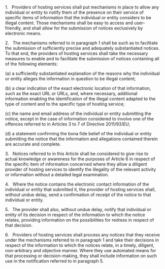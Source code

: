 1.   Providers of hosting services shall put mechanisms in place to allow any individual or entity to notify them of the presence on their service of specific items of information that the individual or entity considers to be illegal content. Those mechanisms shall be easy to access and user-friendly, and shall allow for the submission of notices exclusively by electronic means.

2.   The mechanisms referred to in paragraph 1 shall be such as to facilitate the submission of sufficiently precise and adequately substantiated notices. To that end, the providers of hosting services shall take the necessary measures to enable and to facilitate the submission of notices containing all of the following elements:

(a) a sufficiently substantiated explanation of the reasons why the individual or entity alleges the information in question to be illegal content;

(b) a clear indication of the exact electronic location of that information, such as the exact URL or URLs, and, where necessary, additional information enabling the identification of the illegal content adapted to the type of content and to the specific type of hosting service;

(c) the name and email address of the individual or entity submitting the notice, except in the case of information considered to involve one of the offences referred to in Articles 3 to 7 of Directive 2011/93/EU;

(d) a statement confirming the bona fide belief of the individual or entity submitting the notice that the information and allegations contained therein are accurate and complete.

3.   Notices referred to in this Article shall be considered to give rise to actual knowledge or awareness for the purposes of Article 6 in respect of the specific item of information concerned where they allow a diligent provider of hosting services to identify the illegality of the relevant activity or information without a detailed legal examination.

4.   Where the notice contains the electronic contact information of the individual or entity that submitted it, the provider of hosting services shall, without undue delay, send a confirmation of receipt of the notice to that individual or entity.

5.   The provider shall also, without undue delay, notify that individual or entity of its decision in respect of the information to which the notice relates, providing information on the possibilities for redress in respect of that decision.

6.   Providers of hosting services shall process any notices that they receive under the mechanisms referred to in paragraph 1 and take their decisions in respect of the information to which the notices relate, in a timely, diligent, non-arbitrary and objective manner. Where they use automated means for that processing or decision-making, they shall include information on such use in the notification referred to in paragraph 5.